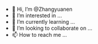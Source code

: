 - 👋 Hi, I’m @Zhangyuanen
- 👀 I’m interested in ...
- 🌱 I’m currently learning ...
- 💞️ I’m looking to collaborate on ...
- 📫 How to reach me ...

<!---
Zhangyuanen/Zhangyuanen is a ✨ special ✨ repository because its `README.md` (this file) appears on your GitHub profile.
You can click the Preview link to take a look at your changes.
--->
